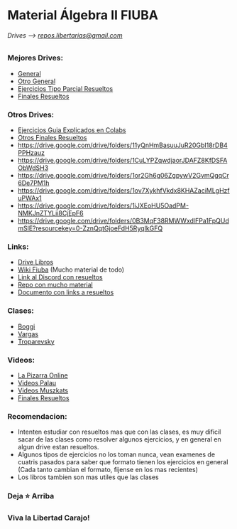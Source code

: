# Material Álgebra II FIUBA
###### Drives --> repos.libertarias@gmail.com

### Mejores Drives: 
* [General](https://drive.google.com/drive/folders/1FA6c9nN5YRvq_c1RXkpFe6LufUDW9ZxM)
* [Otro General](https://drive.google.com/drive/folders/1_JtzLT9Okpmwx7NSPXs4LoE0-G_sZV3i)
* [Ejercicios Tipo Parcial Resueltos](https://drive.google.com/drive/folders/1PJNe-E5IZKzaOjGcfFNRpgiy9hJyj7gH)
* [Finales Resueltos](https://drive.google.com/drive/folders/1vtwsy6NnyqGG42dT7bKgDJwDi4GaF4KR)

### Otros Drives:
* [Ejercicios Guia Explicados en Colabs](https://drive.google.com/drive/folders/1W9FXwJHV0fbZl2ybFmuSbPmAyRjsA6kb)
* [Otros Finales Resueltos](https://drive.google.com/drive/folders/1yUYcDA8DzNmyERAhxWl4veRenGRFWjIx)
* https://drive.google.com/drive/folders/11yQnHmBasuuJuR20GbI18rDB4PPHzauz
* https://drive.google.com/drive/folders/1CuLYPZqwdjaorJDAFZ8KfDSFAObWdSH3
* https://drive.google.com/drive/folders/1or2Gh6g06ZgpywV2GvmQgqCr6De7PM1h 
* https://drive.google.com/drive/folders/1ov7XykhfVkdx8KHAZaciMLgHzfuPWAx1 
* https://drive.google.com/drive/folders/1iJXEoHU5OadPM-NMKJnZTYLii8CjEpF6 
* https://drive.google.com/drive/folders/0B3MqF38RMWWxdlFPa1FpQUdmSlE?resourcekey=0-ZznQqtGjoeFdH5RyqIkGFQ

### Links:
* [Drive Libros](https://drive.google.com/drive/folders/1hbEkrmOfAS9Hz8FBRrqj1a8Gnfq7sXWb)
* [Wiki Fiuba](http://wiki.foros-fiuba.com.ar/materias:61:08) (Mucho material de todo)
* [Link al Discord con resueltos](https://discord.gg/AhEkUES)
* [Repo con mucho material](https://github.com/Apuntes-FIUBA/Apuntes-Electronica/tree/main/81%20-%20Matem%C3%A1tica/8102%20-%20Algebra%20II)
* [Documento con links a resueltos](https://docs.google.com/document/d/1zxxHILcthJRlMnyY_CbuE_uvF22eDP-fAGgDK_ZaRNw/edit)
<!-- * [Los drives en zip por si pasa algo con los originales](https://drive.google.com/drive/folders/1eiHUHXZ384LHUNHYgCfO9uZI3TrRPGr2) -->

### Clases:
* [Boggi](https://www.youtube.com/@silvinaboggi/videos)
* [Vargas](https://www.youtube.com/@cursovargasfiuba7950) 
* [Troparevsky](https://drive.google.com/drive/u/2/folders/1It7sndRPrpFDCtVSBXhQkLsDsEcAbkIQ)
  
### Videos:
* [La Pizarra Online](https://www.youtube.com/playlist?list=PLovUfzQicsXt6q2gNJTAwCovq_7nr370F)
* [Videos Palau](https://www.youtube.com/playlist?list=PLCCetHbN4nu8tpFvFeyHlK5OI5FfvApG7)
* [Videos Muszkats](https://www.youtube.com/playlist?list=PLWpiopMPm10xL6IrCapriQnHnkQbW2QH6)
* [Finales Resueltos](https://www.youtube.com/playlist?list=PLoXsu_ENPVxAzfWMjjBGn83Jn1ZTpmL5W)


### Recomendacion:
* Intenten estudiar con resueltos mas que con las clases, es muy dificil sacar de las clases como resolver algunos ejercicios, y en general en algun drive estan resueltos.
* Algunos tipos de ejercicios no los toman nunca, vean examenes de cuatris pasados para saber que formato tienen los ejercicios en general (Cada tanto cambian el formato, fijense en los mas recientes)
* Los libros tambien son mas utiles que las clases


### Deja ⭐ Arriba
### Viva la Libertad Carajo!
